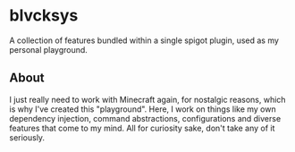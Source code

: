 # blvcksys

A collection of features bundled within a single spigot plugin, used as my personal playground.

## About

I just really need to work with Minecraft again, for nostalgic reasons, which is why I've created this "playground".
Here, I work on things like my own dependency injection, command abstractions, configurations and diverse features
that come to my mind. All for curiosity sake, don't take any of it seriously.